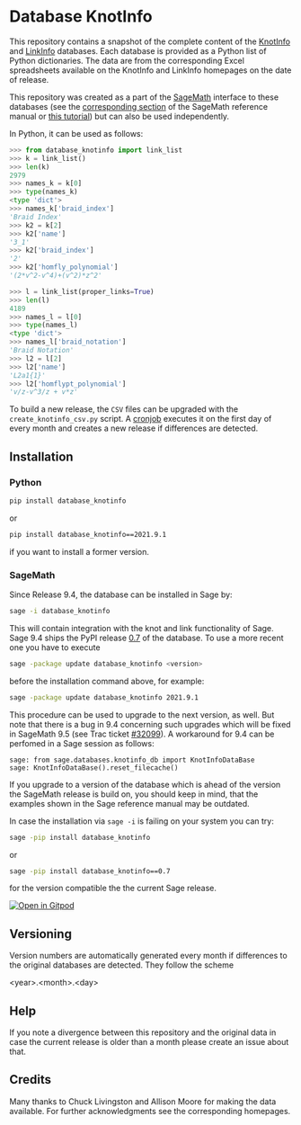 # Database KnotInfo

This repository contains a snapshot of the complete content
of the [KnotInfo](https://knotinfo.math.indiana.edu/) and
[LinkInfo](https://linkinfo.sitehost.iu.edu/) databases.
Each database is provided as a Python list of Python dictionaries.
The data are from the corresponding Excel spreadsheets available
on the KnotInfo and LinkInfo homepages on the date of release.

This repository was created as a part of the
[SageMath](https://www.sagemath.org/) interface to these databases
(see the [corresponding section](https://doc.sagemath.org/html/en/reference/knots/sage/knots/knotinfo.html)
of the SageMath reference manual or [this tutorial](tutorials/sage_knotinfo_interface_tutorial.ipynb))
but can also be used independently.

In Python, it can be used as follows:

```python
>>> from database_knotinfo import link_list
>>> k = link_list()
>>> len(k)
2979
>>> names_k = k[0]
>>> type(names_k)
<type 'dict'>
>>> names_k['braid_index']
'Braid Index'
>>> k2 = k[2]
>>> k2['name']
'3_1'
>>> k2['braid_index']
'2'
>>> k2['homfly_polynomial']
'(2*v^2-v^4)+(v^2)*z^2'

>>> l = link_list(proper_links=True)
>>> len(l)
4189
>>> names_l = l[0]
>>> type(names_l)
<type 'dict'>
>>> names_l['braid_notation']
'Braid Notation'
>>> l2 = l[2]
>>> l2['name']
'L2a1{1}'
>>> l2['homflypt_polynomial']
'v/z-v^3/z + v*z'
```

To build a new release, the `CSV` files can be upgraded with the
`create_knotinfo_csv.py` script. A [cronjob](https://github.com/soehms/database_knotinfo/blob/main/.github/workflows/check_version_changed.yml)
executes it on the first day of every month and creates a new
release if differences are detected.

## Installation

### Python

```bash
pip install database_knotinfo
```

or

```bash
pip install database_knotinfo==2021.9.1
```

if you want to install a former version.


### SageMath

Since Release 9.4, the database can be installed in Sage by:

```bash
sage -i database_knotinfo
```

This will contain integration with the knot and link functionality of Sage.
Sage 9.4 ships the PyPI release [0.7](https://pypi.org/project/database-knotinfo/0.7/)
of the database. To use a more recent one you have to execute

```bash
sage -package update database_knotinfo <version>
```

before the installation command above, for example:

```bash
sage -package update database_knotinfo 2021.9.1
```

This procedure can be used to upgrade to the next version, as well. But note
that there is a bug in 9.4 concerning such upgrades which will be fixed in
SageMath 9.5 (see Trac ticket [#32099](https://trac.sagemath.org/ticket/32099)).
A workaround for 9.4 can be perfomed in a Sage session as follows:

```
sage: from sage.databases.knotinfo_db import KnotInfoDataBase
sage: KnotInfoDataBase().reset_filecache()
```

If you upgrade to a version of the database which is ahead of the version the
SageMath release is build on, you should keep in mind, that the examples shown
in the Sage reference manual may be outdated.

In case the installation via `sage -i` is failing on your system you can try:

```bash
sage -pip install database_knotinfo
```

or

```bash
sage -pip install database_knotinfo==0.7
```

for the version compatible the the current Sage release.

[![Open in Gitpod](https://gitpod.io/button/open-in-gitpod.svg)](https://gitpod.io/#https://github.com/soehms/database_knotinfo)



## Versioning

Version numbers are automatically generated every month if differences to the
original databases are detected. They follow the scheme

\<year\>.\<month\>.\<day\>

## Help

If you note a divergence between this repository and the original data in case
the current release is older than a month please create an issue about that.

## Credits

Many thanks to Chuck Livingston and Allison Moore for making the data
available. For further acknowledgments see the corresponding homepages.
